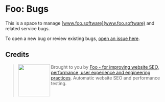 # Foo: Bugs

This is a space to manage [www.foo.software](www.foo.software) and related service bugs.

To open a new bug or review existing bugs, [open an issue here](https://github.com/foo-software/bugs/issues).

## Credits

> <img src="https://lighthouse-check.s3.amazonaws.com/images/logo-simple-blue-light-512.png" width="100" height="100" align="left" /> Brought to you by [Foo - for improving website SEO, performance, user experience and engineering practices](https://www.foo.software). Automatic website SEO and performance testing.<br/><br/><br/>
